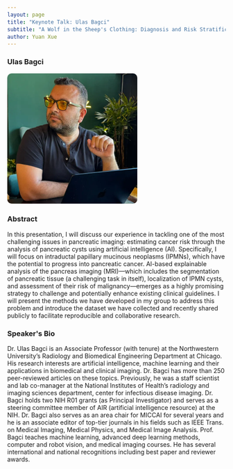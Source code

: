 ```yaml
---
layout: page
title: "Keynote Talk: Ulas Bagci"
subtitle: "A Wolf in the Sheep's Clothing: Diagnosis and Risk Stratification of Pancreatic Cysts with Explainable AI"
author: Yuan Xue
---
```


### Ulas Bagci

<img src="/Ulas-Bagci.jpg" alt="Ulas Bagci" style="width:300px; border-radius:10px;">

### Abstract

In this presentation, I will discuss our experience in tackling one of the most challenging issues in pancreatic imaging: estimating cancer risk through the analysis of pancreatic cysts using artificial intelligence (AI). Specifically, I will focus on intraductal papillary mucinous neoplasms (IPMNs), which have the potential to progress into pancreatic cancer. AI-based explainable analysis of the pancreas imaging (MRI)—which includes the segmentation of pancreatic tissue (a challenging task in itself), localization of IPMN cysts, and assessment of their risk of malignancy—emerges as a highly promising strategy to challenge and potentially enhance existing clinical guidelines. I will present the methods we have developed in my group to address this problem and introduce the dataset we have collected and recently shared publicly to facilitate reproducible and collaborative research.


### Speaker's Bio

Dr. Ulas Bagci is an Associate Professor (with tenure) at the Northwestern University’s Radiology and Biomedical Engineering Department at Chicago. His research interests are artificial intelligence, machine learning and their applications in biomedical and clinical imaging. Dr. Bagci has more than 250 peer-reviewed articles on these topics. Previously, he was a staff scientist and lab co-manager at the National Institutes of Health’s radiology and imaging sciences department, center for infectious disease imaging. Dr. Bagci holds two NIH R01 grants (as Principal Investigator) and serves as a steering committee member of AIR (artificial intelligence resource) at the NIH. Dr. Bagci also serves as an area chair for MICCAI for several years and he is an associate editor of top-tier journals in his fields such as IEEE Trans. on Medical Imaging, Medical Physics, and Medical Image Analysis. Prof. Bagci teaches machine learning, advanced deep learning methods, computer and robot vision, and medical imaging courses. He has several international and national recognitions including best paper and reviewer awards.

